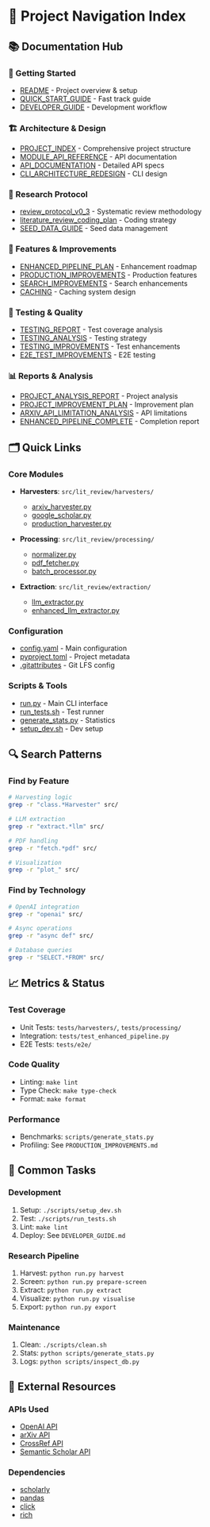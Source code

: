 # 🧭 Project Navigation Index

## 📚 Documentation Hub

### 🎯 Getting Started
- [README](../README.md) - Project overview & setup
- [QUICK_START_GUIDE](QUICK_START_GUIDE.md) - Fast track guide
- [DEVELOPER_GUIDE](DEVELOPER_GUIDE.md) - Development workflow

### 🏗️ Architecture & Design
- [PROJECT_INDEX](../PROJECT_INDEX.md) - Comprehensive project structure
- [MODULE_API_REFERENCE](../MODULE_API_REFERENCE.md) - API documentation
- [API_DOCUMENTATION](API_DOCUMENTATION.md) - Detailed API specs
- [CLI_ARCHITECTURE_REDESIGN](reports/CLI_ARCHITECTURE_REDESIGN.md) - CLI design

### 🔬 Research Protocol
- [review_protocol_v0_3](review_protocol_v0_3.md) - Systematic review methodology
- [literature_review_coding_plan](literature_review_coding_plan.md) - Coding strategy
- [SEED_DATA_GUIDE](SEED_DATA_GUIDE.md) - Seed data management

### 🚀 Features & Improvements
- [ENHANCED_PIPELINE_PLAN](ENHANCED_PIPELINE_PLAN.md) - Enhancement roadmap
- [PRODUCTION_IMPROVEMENTS](PRODUCTION_IMPROVEMENTS.md) - Production features
- [SEARCH_IMPROVEMENTS](SEARCH_IMPROVEMENTS.md) - Search enhancements
- [CACHING](CACHING.md) - Caching system design

### 🧪 Testing & Quality
- [TESTING_REPORT](TESTING_REPORT.md) - Test coverage analysis
- [TESTING_ANALYSIS](TESTING_ANALYSIS.md) - Testing strategy
- [TESTING_IMPROVEMENTS](TESTING_IMPROVEMENTS.md) - Test enhancements
- [E2E_TEST_IMPROVEMENTS](E2E_TEST_IMPROVEMENTS.md) - E2E testing

### 📊 Reports & Analysis
- [PROJECT_ANALYSIS_REPORT](reports/PROJECT_ANALYSIS_REPORT.md) - Project analysis
- [PROJECT_IMPROVEMENT_PLAN](reports/PROJECT_IMPROVEMENT_PLAN.md) - Improvement plan
- [ARXIV_API_LIMITATION_ANALYSIS](reports/ARXIV_API_LIMITATION_ANALYSIS.md) - API limitations
- [ENHANCED_PIPELINE_COMPLETE](reports/ENHANCED_PIPELINE_COMPLETE.md) - Completion report

## 🗂️ Quick Links

### Core Modules
- **Harvesters**: `src/lit_review/harvesters/`
  - [arxiv_harvester.py](../src/lit_review/harvesters/arxiv_harvester.py)
  - [google_scholar.py](../src/lit_review/harvesters/google_scholar.py)
  - [production_harvester.py](../src/lit_review/harvesters/production_harvester.py)

- **Processing**: `src/lit_review/processing/`
  - [normalizer.py](../src/lit_review/processing/normalizer.py)
  - [pdf_fetcher.py](../src/lit_review/processing/pdf_fetcher.py)
  - [batch_processor.py](../src/lit_review/processing/batch_processor.py)

- **Extraction**: `src/lit_review/extraction/`
  - [llm_extractor.py](../src/lit_review/extraction/llm_extractor.py)
  - [enhanced_llm_extractor.py](../src/lit_review/extraction/enhanced_llm_extractor.py)

### Configuration
- [config.yaml](../config/config.yaml) - Main configuration
- [pyproject.toml](../pyproject.toml) - Project metadata
- [.gitattributes](../.gitattributes) - Git LFS config

### Scripts & Tools
- [run.py](../run.py) - Main CLI interface
- [run_tests.sh](../scripts/run_tests.sh) - Test runner
- [generate_stats.py](../scripts/generate_stats.py) - Statistics
- [setup_dev.sh](../scripts/setup_dev.sh) - Dev setup

## 🔍 Search Patterns

### Find by Feature
```bash
# Harvesting logic
grep -r "class.*Harvester" src/

# LLM extraction
grep -r "extract.*llm" src/

# PDF handling
grep -r "fetch.*pdf" src/

# Visualization
grep -r "plot_" src/
```

### Find by Technology
```bash
# OpenAI integration
grep -r "openai" src/

# Async operations
grep -r "async def" src/

# Database queries
grep -r "SELECT.*FROM" src/
```

## 📈 Metrics & Status

### Test Coverage
- Unit Tests: `tests/harvesters/`, `tests/processing/`
- Integration: `tests/test_enhanced_pipeline.py`
- E2E Tests: `tests/e2e/`

### Code Quality
- Linting: `make lint`
- Type Check: `make type-check`
- Format: `make format`

### Performance
- Benchmarks: `scripts/generate_stats.py`
- Profiling: See `PRODUCTION_IMPROVEMENTS.md`

## 🎯 Common Tasks

### Development
1. Setup: `./scripts/setup_dev.sh`
2. Test: `./scripts/run_tests.sh`
3. Lint: `make lint`
4. Deploy: See `DEVELOPER_GUIDE.md`

### Research Pipeline
1. Harvest: `python run.py harvest`
2. Screen: `python run.py prepare-screen`
3. Extract: `python run.py extract`
4. Visualize: `python run.py visualise`
5. Export: `python run.py export`

### Maintenance
1. Clean: `./scripts/clean.sh`
2. Stats: `python scripts/generate_stats.py`
3. Logs: `python scripts/inspect_db.py`

## 🔗 External Resources

### APIs Used
- [OpenAI API](https://platform.openai.com/docs)
- [arXiv API](https://arxiv.org/help/api)
- [CrossRef API](https://www.crossref.org/services/metadata-delivery/rest-api/)
- [Semantic Scholar API](https://api.semanticscholar.org/)

### Dependencies
- [scholarly](https://scholarly.readthedocs.io/)
- [pandas](https://pandas.pydata.org/)
- [click](https://click.palletsprojects.com/)
- [rich](https://rich.readthedocs.io/)
